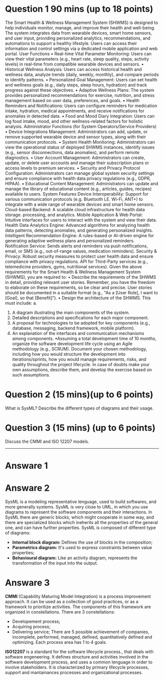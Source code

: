 # Question 1 90 mins (up to 18 points)
The Smart Health & Wellness Management System (SHWMS) is designed to help individuals monitor, manage, and improve their health and well-being. The system integrates data from wearable devices, smart home sensors, and user input, providing personalized
analytics, recommendations, and automations to support a healthy lifestyle. Users can access their information and control settings via a dedicated mobile application and web portal.
User Functions
• Real-time Vital Parameter Monitoring: Users can view their vital parameters (e.g., heart rate, sleep
quality, steps, activity levels) in real-time from compatible wearable devices and sensors.
• Historical Wellness Analysis: Users can access historical health and wellness data, analyze trends
(daily, weekly, monthly), and compare periods to identify patterns.
• Personalized Goal Management: Users can set health and wellness goals (e.g., daily steps, sleep hours,
hydration) and track progress against these objectives.
• Adaptive Wellness Plans: The system provides personalized recommendations for exercise, nutrition,
and stress management based on user data, preferences, and goals.
• Health Reminders and Notifications: Users can configure reminders for medication intake, hydration,
medical appointments, and receive notifications for anomalies in detected data.
• Food and Mood Diary Integration: Users can log food intake, mood, and other wellness-related factors
for holistic analysis.
Administrator Functions (for System Operators/Service Providers)
• Device Integrations Management: Administrators can add, update, or remove supported wearable
device and sensor types, along with their communication protocols.
• System Health Monitoring: Administrators can view the operational status of deployed SHWMS
instances, identify issues (e.g., sensor disconnections, data anomalies), and perform remote
diagnostics.
• User Account Management: Administrators can create, update, or delete user accounts and manage
their subscription plans or access levels to premium services.
• Security and Privacy Protocol Configuration: Administrators can manage global system security
settings and ensure compliance with health data privacy regulations (e.g., GDPR, HIPAA).
• Educational Content Management: Administrators can update and manage the library of educational
content (e.g., articles, guides, recipes) available to users.
System Features
Device Interoperability: Support for various communication protocols (e.g. Bluetooth LE. Wi-Fi, ANT+) to
integrate with a wide range of wearable devices and smart home sensors.
Cloud-based Backend: A scalable cloud infrastructure for health data storage. processing, and analytics.
Mobile Application & Web Portal: Intuitive interfaces for users to interact with the system and view their data.
Health Data Analytics Engine: Advanced algorithms for analyzing health data patterns, detecting anomalies,
and generating personalized insights.
Intelligent Recommendation Engine: A rules-based or Al-driven engine for generating adaptive wellness plans
and personalized reminders.
Notification Service: Sends alerts and reminders via push notifications, email, or SMS (e.g., out-of-range
values, medication reminders).
Security & Privacy: Robust security measures to protect user health data and ensure compliance with privacy
regulations.
API for Third-Party services (e.g., telemedicine providers, gyms, nutritional services).
Given the above requirements for the Smart Health & Wellness Management System
(SHWMS), you are required to:
• Describe the requirements of the SHWMS in detail, providing relevant user stories. Remember, you have
the freedom to elaborate on these requirements, so be clear and precise. User stories should be
documented in a suitable format (e.g., "As a [User Role], I want to [Goal], so that [Benefit]").
• Design the architecture of the SHWMS. This must include: a.
1. A diagram illustrating the main components of the system.
2. Detailed descriptions and specifications for each major component.
3. A proposal for technologies to be adopted for key components (e.g., database, messaging, backend
framework, mobile platform).
4. An explanation of the interfaces and communication mechanisms among components.
•Assuming a total development time of 10 months, organize the software development life cycle using an
Agile methodology (e.g., SCRUM). Document your chosen methodology, including how you would
structure the development into iterations/sprints, how you would manage requirements, risks, and
quality throughout the project lifecycle.
In case of doubts make your own assumptions, describe them, and develop the exercise based on such
assumptions.
# Question 2 (15 mins)(up to 6 points)
What is SysML? Describe the different types of diagrams and their usage.
# Question 3 (15 mins) (up to 6 points)
Discuss the CMMI and ISO 12207 models.

---

# Answare 1
# Answare 2
SysML is a modeling representative lenguage, used to build softwares, and more generally systems. SysML is very close to UML, in which you use diagrams to represent the software components and their interactions. In SysML there are generic blocks, which might cooperate in some way, and there are specialized blocks which ineherits all the properties of the general one, and can have further properties.
SysML is composed of different type of diagrams:
- **Internal block diagram:** Defines the use of blocks in the composition;
- **Parametrics diagram:** It's used to express constraints between value properties;
- **Behavioural diagram:** Like an activity diagram, represents the transformation of the input into the output.
# Answare 3
**CMMI** (Capability Maturing Model Integration) is a process improvement approach.
It can be used as a collection of good practices, or as a framework to prioritize activities.
The components of this framework are organized in constellations. There are 3 constellations:
- Developement process;
- Acquiring process;
- Delivering service;
There are 5 possible achievement of companies, incomplete, performed, managed, defined, quantitatively defined and optimizing. Each process area has 1 to 4 goals.

**ISO12207** is a standard for the software lifecycle process., that deals with software engeneering.  It defines structure and activities involved in the software development process, and uses a common lenguage in order to involve stakeholders.
It is characterized by primary lifecycle processes, support and mantainances processes and organizational processes.